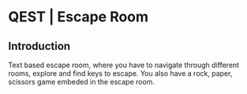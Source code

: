 # QEST | Escape Room

## Introduction

Text based escape room, where you have to navigate through different rooms, explore and find keys to escape. You also have a rock, paper, scissors game embeded in the escape room.

<br>



